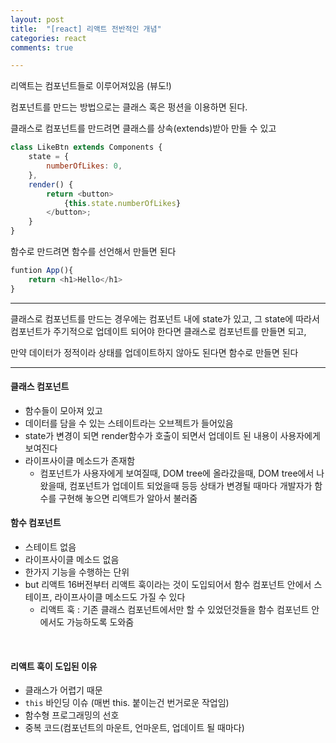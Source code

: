 ```yaml
---
layout: post
title:  "[react] 리액트 전반적인 개념"
categories: react 
comments: true

---
```




리액트는 컴포넌트들로 이루어져있음 (뷰도!)

컴포넌트를 만드는 방법으로는 클래스 혹은 펑션을 이용하면 된다.

클래스로 컴포넌트를 만드려면 클래스를 상속(extends)받아 만들 수 있고

~~~javascript
class LikeBtn extends Components {
	state = {
		numberOfLikes: 0,
	},
	render() {
		return <button>
			{this.state.numberOfLikes}
		</button>;
	}
}
~~~

함수로 만드려면 함수를 선언해서 만들면 된다

~~~javascript
funtion App(){
	return <h1>Hello</h1>
}
~~~



---

클래스로 컴포넌트를 만드는 경우에는 컴포넌트 내에 state가 있고, 그 state에 따라서 컴포넌트가 주기적으로 업데이트 되어야 한다면 클래스로 컴포넌트를 만들면 되고,

만약 데이터가 정적이라 상태를 업데이트하지 않아도 된다면 함수로 만들면 된다



---

#### 클래스 컴포넌트

* 함수들이 모아져 있고
* 데이터를 담을 수 있는 스테이트라는 오브젝트가 들어있음 
* state가 변경이 되면 render함수가 호출이 되면서 업데이트 된 내용이 사용자에게 보여진다
* 라이프사이클 메소드가 존재함
  * 컴포넌트가 사용자에게 보여질때, DOM tree에 올라갔을때, DOM tree에서 나왔을때, 컴포넌트가 업데이트 되었을때 등등 상태가 변경될 때마다 개발자가 함수를 구현해 놓으면 리액트가 알아서 불러줌



#### 함수 컴포넌트

* 스테이트 없음
* 라이프사이클 메소드 없음
* 한가지 기능을 수행하는 단위 
* but 리액트 16버전부터 리액트 훅이라는 것이 도입되어서 함수 컴포넌트 안에서 스테이프, 라이프사이클 메소드도 가질 수 있다
  * 리액트 훅 : 기존 클래스 컴포넌트에서만 할 수 있었던것들을 함수 컴포넌트 안에서도 가능하도록 도와줌

<br>

#### 리액트 훅이 도입된 이유 

* 클래스가 어렵기 때문
* `this` 바인딩 이슈 (매번 this. 붙이는건 번거로운 작업임)
* 함수형 프로그래밍의 선호
* 중복 코드(컴포넌트의 마운트, 언마운트, 업데이트 될 때마다)



<br>






